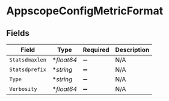 # AppscopeConfigMetricFormat


## Fields

| Field              | Type               | Required           | Description        |
| ------------------ | ------------------ | ------------------ | ------------------ |
| `Statsdmaxlen`     | **float64*         | :heavy_minus_sign: | N/A                |
| `Statsdprefix`     | **string*          | :heavy_minus_sign: | N/A                |
| `Type`             | **string*          | :heavy_minus_sign: | N/A                |
| `Verbosity`        | **float64*         | :heavy_minus_sign: | N/A                |